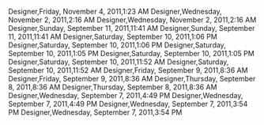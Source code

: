 ﻿Designer,Friday, November 4, 2011,1:23 AMDesigner,Wednesday, November 2, 2011,2:16 AMDesigner,Wednesday, November 2, 2011,2:16 AMDesigner,Sunday, September 11, 2011,11:41 AMDesigner,Sunday, September 11, 2011,11:41 AMDesigner,Saturday, September 10, 2011,1:06 PMDesigner,Saturday, September 10, 2011,1:06 PMDesigner,Saturday, September 10, 2011,1:05 PMDesigner,Saturday, September 10, 2011,1:05 PMDesigner,Saturday, September 10, 2011,11:52 AMDesigner,Saturday, September 10, 2011,11:52 AMDesigner,Friday, September 9, 2011,8:36 AMDesigner,Friday, September 9, 2011,8:36 AMDesigner,Thursday, September 8, 2011,8:36 AMDesigner,Thursday, September 8, 2011,8:36 AMDesigner,Wednesday, September 7, 2011,4:49 PMDesigner,Wednesday, September 7, 2011,4:49 PMDesigner,Wednesday, September 7, 2011,3:54 PMDesigner,Wednesday, September 7, 2011,3:54 PM
